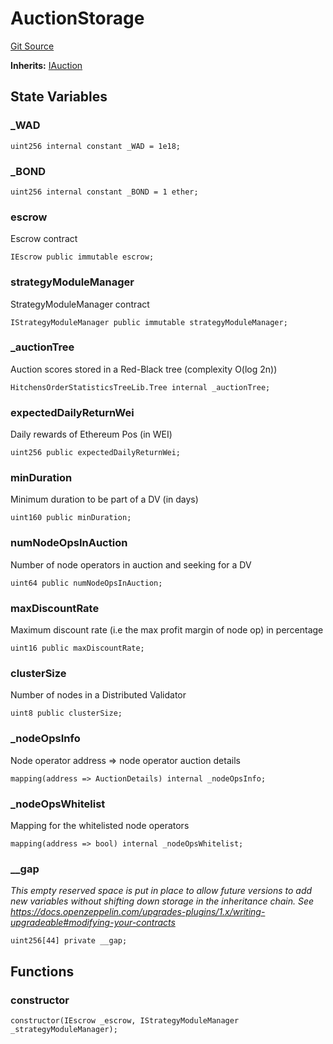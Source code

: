 # AuctionStorage
[Git Source](https://github.com/Byzantine-Finance/byzantine-contracts/blob/80b6cda4622c51c2217311610eeb15b655b99e2c/src/core/AuctionStorage.sol)

**Inherits:**
[IAuction](/src/interfaces/IAuction.sol/interface.IAuction.md)


## State Variables
### _WAD

```solidity
uint256 internal constant _WAD = 1e18;
```


### _BOND

```solidity
uint256 internal constant _BOND = 1 ether;
```


### escrow
Escrow contract


```solidity
IEscrow public immutable escrow;
```


### strategyModuleManager
StrategyModuleManager contract


```solidity
IStrategyModuleManager public immutable strategyModuleManager;
```


### _auctionTree
Auction scores stored in a Red-Black tree (complexity O(log 2n))


```solidity
HitchensOrderStatisticsTreeLib.Tree internal _auctionTree;
```


### expectedDailyReturnWei
Daily rewards of Ethereum Pos (in WEI)


```solidity
uint256 public expectedDailyReturnWei;
```


### minDuration
Minimum duration to be part of a DV (in days)


```solidity
uint160 public minDuration;
```


### numNodeOpsInAuction
Number of node operators in auction and seeking for a DV


```solidity
uint64 public numNodeOpsInAuction;
```


### maxDiscountRate
Maximum discount rate (i.e the max profit margin of node op) in percentage


```solidity
uint16 public maxDiscountRate;
```


### clusterSize
Number of nodes in a Distributed Validator


```solidity
uint8 public clusterSize;
```


### _nodeOpsInfo
Node operator address => node operator auction details


```solidity
mapping(address => AuctionDetails) internal _nodeOpsInfo;
```


### _nodeOpsWhitelist
Mapping for the whitelisted node operators


```solidity
mapping(address => bool) internal _nodeOpsWhitelist;
```


### __gap
*This empty reserved space is put in place to allow future versions to add new
variables without shifting down storage in the inheritance chain.
See https://docs.openzeppelin.com/upgrades-plugins/1.x/writing-upgradeable#modifying-your-contracts*


```solidity
uint256[44] private __gap;
```


## Functions
### constructor


```solidity
constructor(IEscrow _escrow, IStrategyModuleManager _strategyModuleManager);
```

